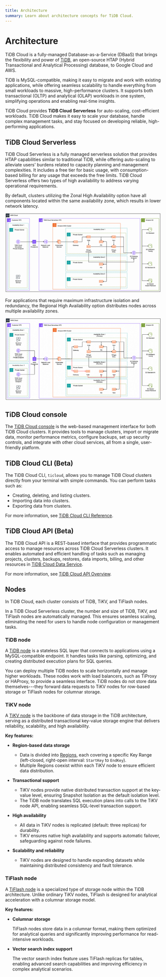 ```yaml
---
title: Architecture
summary: Learn about architecture concepts for TiDB Cloud.
---
```


# Architecture

TiDB Cloud is a fully-managed Database-as-a-Service (DBaaS) that brings the flexibility and power of [TiDB](https://docs.pingcap.com/tidb/stable/overview), an open-source HTAP (Hybrid Transactional and Analytical Processing) database, to Google Cloud and AWS.

TiDB is MySQL-compatible, making it easy to migrate and work with existing applications, while offering seamless scalability to handle everything from small workloads to massive, high-performance clusters. It supports both transactional (OLTP) and analytical (OLAP) workloads in one system, simplifying operations and enabling real-time insights.

TiDB Cloud provides **TiDB Cloud** **Serverless** for auto-scaling, cost-efficient workloads. TiDB Cloud makes it easy to scale your database, handle complex management tasks, and stay focused on developing reliable, high-performing applications.

## TiDB Cloud Serverless

TiDB Cloud Serverless is a fully managed serverless solution that provides HTAP capabilities similar to traditional TiDB, while offering auto-scaling to alleviate users' burdens related to capacity planning and management complexities. It includes a free tier for basic usage, with consumption-based billing for any usage that exceeds the free limits. TiDB Cloud Serverless offers two types of high availability to address varying operational requirements.

By default, clusters utilizing the Zonal High Availability option have all components located within the same availability zone, which results in lower network latency.

![TiDB Cloud Serverless zonal high availability](/media/tidb-cloud/serverless-zonal-high-avaliability-aws.png)

For applications that require maximum infrastructure isolation and redundancy, the Regional High Availability option distributes nodes across multiple availability zones.

![TiDB Cloud Serverless regional high availability](/media/tidb-cloud/serverless-regional-high-avaliability-aws.png)

## TiDB Cloud console

The [TiDB Cloud console](https://tidbcloud.com/) is the web-based management interface for both TiDB Cloud clusters. It provides tools to manage clusters, import or migrate data, monitor performance metrics, configure backups, set up security controls, and integrate with other cloud services, all from a single, user-friendly platform.

## TiDB Cloud CLI (Beta)

The TiDB Cloud CLI, `ticloud`, allows you to manage TiDB Cloud clusters directly from your terminal with simple commands. You can perform tasks such as:

- Creating, deleting, and listing clusters.
- Importing data into clusters.
- Exporting data from clusters.

For more information, see [TiDB Cloud CLI Reference](/tidb-cloud/cli-reference.md).

## TiDB Cloud API (Beta)

The TiDB Cloud API is a REST-based interface that provides programmatic access to manage resources across TiDB Cloud Serverless clusters. It enables automated and efficient handling of tasks such as managing projects, clusters, backups, restores, data imports, billing, and other resources in [TiDB Cloud Data Service](/tidb-cloud/data-service-overview.md).

For more information, see [TiDB Cloud API Overview](/tidb-cloud/api-overview.md).

## Nodes

In TiDB Cloud, each cluster consists of TiDB, TiKV, and TiFlash nodes.

In a TiDB Cloud Serverless cluster, the number and size of TiDB, TiKV, and TiFlash nodes are automatically managed. This ensures seamless scaling, eliminating the need for users to handle node configuration or management tasks.

### TiDB node

A [TiDB node](/tidb-computing.md) is a stateless SQL layer that connects to applications using a MySQL-compatible endpoint. It handles tasks like parsing, optimizing, and creating distributed execution plans for SQL queries.

You can deploy multiple TiDB nodes to scale horizontally and manage higher workloads. These nodes work with load balancers, such as TiProxy or HAProxy, to provide a seamless interface. TiDB nodes do not store data themselves---they forward data requests to TiKV nodes for row-based storage or TiFlash nodes for columnar storage.

### TiKV node

A [TiKV node](/tikv-overview.md) is the backbone of data storage in the TiDB architecture, serving as a distributed transactional key-value storage engine that delivers reliability, scalability, and high availability.

**Key features:**

- **Region-based data storage**

    - Data is divided into [Regions](https://docs.pingcap.com/tidb/dev/glossary#regionpeerraft-group), each covering a specific Key Range (left-closed, right-open interval: `StartKey` to `EndKey`).
    - Multiple Regions coexist within each TiKV node to ensure efficient data distribution.

- **Transactional support**

    - TiKV nodes provide native distributed transaction support at the key-value level, ensuring Snapshot Isolation as the default isolation level.
    - The TiDB node translates SQL execution plans into calls to the TiKV node API, enabling seamless SQL-level transaction support.

- **High availability**

    - All data in TiKV nodes is replicated (default: three replicas) for durability.
    - TiKV ensures native high availability and supports automatic failover, safeguarding against node failures.

- **Scalability and reliability**

    - TiKV nodes are designed to handle expanding datasets while maintaining distributed consistency and fault tolerance.

### TiFlash node

A [TiFlash node](/tiflash/tiflash-overview.md) is a specialized type of storage node within the TiDB architecture. Unlike ordinary TiKV nodes, TiFlash is designed for analytical acceleration with a columnar storage model.

**Key features:**

- **Columnar storage**

    TiFlash nodes store data in a columnar format, making them optimized for analytical queries and significantly improving performance for read-intensive workloads.

- **Vector search index support**

    The vector search index feature uses TiFlash replicas for tables, enabling advanced search capabilities and improving efficiency in complex analytical scenarios.
